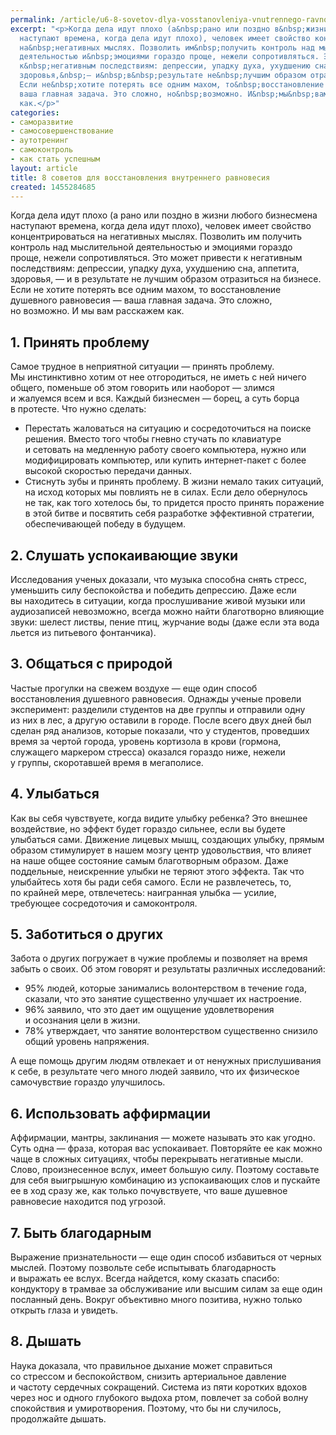 ```yaml
---
permalink: /article/u6-8-sovetov-dlya-vosstanovleniya-vnutrennego-ravnovesiya
excerpt: "<p>Когда дела идут плохо (а&nbsp;рано или поздно в&nbsp;жизни любого бизнесмена
  наступают времена, когда дела идут плохо), человек имеет свойство концентрироваться
  на&nbsp;негативных мыслях. Позволить им&nbsp;получить контроль над мыслительной
  деятельностью и&nbsp;эмоциями гораздо проще, нежели сопротивляться. Это может привести
  к&nbsp;негативным последствиям: депрессии, упадку духа, ухудшению сна, аппетита,
  здоровья,&nbsp;— и&nbsp;в&nbsp;результате не&nbsp;лучшим образом отразиться на&nbsp;бизнесе.
  Если не&nbsp;хотите потерять все одним махом, то&nbsp;восстановление душевного равновесия&nbsp;—
  ваша главная задача. Это сложно, но&nbsp;возможно. И&nbsp;мы&nbsp;вам расскажем
  как.</p>"
categories:
- саморазвитие
- самосовершенствование
- аутотренинг
- самоконтроль
- как стать успешным
layout: article
title: 8 советов для восстановления внутреннего равновесия
created: 1455284685
---
```

Когда дела идут плохо (а рано или поздно в жизни любого бизнесмена наступают времена, когда дела идут плохо), человек имеет свойство концентрироваться на негативных мыслях. Позволить им получить контроль над мыслительной деятельностью и эмоциями гораздо проще, нежели сопротивляться. Это может привести к негативным последствиям: депрессии, упадку духа, ухудшению сна, аппетита, здоровья, — и в результате не лучшим образом отразиться на бизнесе. Если не хотите потерять все одним махом, то восстановление душевного равновесия — ваша главная задача. Это сложно, но возможно. И мы вам расскажем как.

## 1. Принять проблему ##

Самое трудное в неприятной ситуации — принять проблему. Мы инстинктивно хотим от нее отгородиться, не иметь с ней ничего общего, поменьше об этом говорить или наоборот — злимся и жалуемся всем и вся. Каждый бизнесмен — борец, а суть борца в протесте. Что нужно сделать:

 *  Перестать жаловаться на ситуацию и сосредоточиться на поиске решения. Вместо того чтобы гневно стучать по клавиатуре и сетовать на медленную работу своего компьютера, нужно или модифицировать компьютер, или купить интернет-пакет с более высокой скоростью передачи данных.
 *  Стиснуть зубы и принять проблему. В жизни немало таких ситуаций, на исход которых мы повлиять не в силах. Если дело обернулось не так, как того хотелось бы, то придется просто принять поражение в этой битве и посвятить себя разработке эффективной стратегии, обеспечивающей победу в будущем.

## 2. Слушать успокаивающие звуки ##

Исследования ученых доказали, что музыка способна снять стресс, уменьшить силу беспокойства и победить депрессию. Даже если вы находитесь в ситуации, когда прослушивание живой музыки или аудиозаписей невозможно, всегда можно найти благотворно влияющие звуки: шелест листвы, пение птиц, журчание воды (даже если эта вода льется из питьевого фонтанчика).

## 3. Общаться с природой ##

Частые прогулки на свежем воздухе — еще один способ восстановления душевного равновесия. Однажды ученые провели эксперимент: разделили студентов на две группы и отправили одну из них в лес, а другую оставили в городе. После всего двух дней был сделан ряд анализов, которые показали, что у студентов, проведших время за чертой города, уровень кортизола в крови (гормона, служащего маркером стресса) оказался гораздо ниже, нежели у группы, скоротавшей время в мегаполисе.

## 4. Улыбаться ##

Как вы себя чувствуете, когда видите улыбку ребенка? Это внешнее воздействие, но эффект будет гораздо сильнее, если вы будете улыбаться сами. Движение лицевых мышц, создающих улыбку, прямым образом стимулирует в нашем мозгу центр удовольствия, что влияет на наше общее состояние самым благотворным образом. Даже поддельные, неискренние улыбки не теряют этого эффекта. Так что улыбайтесь хотя бы ради себя самого. Если не развлечетесь, то, по крайней мере, отвлечетесь: наигранная улыбка — усилие, требующее сосредоточия и самоконтроля.

## 5. Заботиться о других ##

Забота о других погружает в чужие проблемы и позволяет на время забыть о своих. Об этом говорят и результаты различных исследований:

 *  95% людей, которые занимались волонтерством в течение года, сказали, что это занятие существенно улучшает их настроение.
 *  96% заявило, что это дает им ощущение удовлетворения и осознания цели в жизни.
 *  78% утверждает, что занятие волонтерством существенно снизило общий уровень напряжения.

А еще помощь другим людям отвлекает и от ненужных прислушивания к себе, в результате чего много людей заявило, что их физическое самочувствие гораздо улучшилось.

## 6. Использовать аффирмации ##

Аффирмации, мантры, заклинания — можете называть это как угодно. Суть одна — фраза, которая вас успокаивает. Повторяйте ее как можно чаще в сложных ситуациях, чтобы перекрывать негативные мысли. Слово, произнесенное вслух, имеет большую силу. Поэтому составьте для себя выигрышную комбинацию из успокаивающих слов и пускайте ее в ход сразу же, как только почувствуете, что ваше душевное равновесие находится под угрозой.

## 7. Быть благодарным ##

Выражение признательности — еще один способ избавиться от черных мыслей. Поэтому позвольте себе испытывать благодарность и выражать ее вслух. Всегда найдется, кому сказать спасибо: кондуктору в трамвае за обслуживание или высшим силам за еще один посланный день. Вокруг объективно много позитива, нужно только открыть глаза и увидеть.

## 8. Дышать ##

Наука доказала, что правильное дыхание может справиться со стрессом и беспокойством, снизить артериальное давление и частоту сердечных сокращений. Система из пяти коротких вдохов через нос и одного глубокого выдоха ртом, повлечет за собой волну спокойствия и умиротворения. Поэтому, что бы ни случилось, продолжайте дышать.
